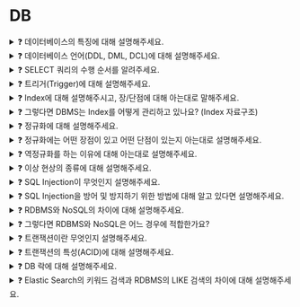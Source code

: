 # DB   

<details>
<summary>❓ 데이터베이스의 특징에 대해 설명해주세요.</summary>
<div markdown="1">

1. **실시간 접근성(Real-Time Accessibility)**
비정형적인 질의(조회)에 대하여 실시간 처리에 의한 응답이 가능해야 하며,
2. **지속적인 변화(Continuous Evolution)**
데이터베이스의 상태는 동적입니다. 즉, 새로운 데이터의 삽입(Insert), 삭제(Delete), 갱신(Update)으로 항상 최신의 데이터를 유지해야 합니다.
3. **동시 공용(Concurrent Sharing)**
데이터베이스는 서로 다른 목적을 가진 여러 응용자들을 위한 것이므로 다수의 사용자가 동시에 같은 내용의 데이터를 이용할 수 있어야 합니다.
4. **내용에 의한 참조(Content Reference)**
데이터베이스에 있는 데이터를 참조할 때 데이터 레코드의 주소나 위치에 의해서가 아니라 사용자가 요구하는 데이터 내용으로 찾습니다.

</div>
</details>

<details>
<summary>❓ 데이터베이스 언어(DDL, DML, DCL)에 대해 설명해주세요.</summary>
<div markdown="1">

**DDL (정의어: Data Definition Language)**<br>
테이블
데이터베이스 구조를 정의, 수정, 삭제하는 언어<br>- create, alter, drop

**DML (조작어: Data Manipulation Language)**<br>
테이블 내 컬럼
데이터베이스내의 자료 검색, 삽입, 갱신, 삭제를 위한 언어<br> - insert, select, update, delete

**DCL (제어어: Data Control Language)**<br>
권한
데이터에 대해 무결성 유지, 병행 수행 제어, 보호와 관리를 위한 언어<br>- commit, rollback, grant, revoke


</div>
</details>

<details>
<summary>❓ SELECT 쿼리의 수행 순서를 알려주세요.</summary>
<div markdown="1">

> FROM, ON, JOIN ➡️ WHERE ➡️ GROUP BY ➡️ HAVING ➡️ SELECT ➡️ DISTINCT ➡️ ORDER BY ➡️ LIMIT
> 
1. FROM: 각테이블을 확인한다.
ON: JOIN 조건을 확인한다.
JOIN: JOIN이 실행되어 데이터가 SET으로 모아지게 된다. 서브쿼리도 함께 포함되어 임시 테이블을 만들 수 있게 도와준다.
2. WHERE: 데이터셋을 형성하게 되면 WHERE 조건이 개별 행에 적용된다. WHERE 절의 제약 조건은 FROM 절로 가져온 테이블에 적용될 수 있다.
3. GROUP BY: WHERE 조건 적용 후 나머지 행은 GROUP BY 절에 지정된 열의 공통 값을 기준으로 그룹화된다. 쿼리에 집계  기능이 있는 경우에만 이 기능을 사용해야 한다.
4. HAVING: GROUP BY 절이 쿼리에 있을 경우, HAVING 절의 제약조건이 그룹화된 행에 적용된다.
5. SELECT: SELECT에 표현된 식이 마지막으로 적용된다.
6. DISTINCT: 표현된 행에서 중복된 행은 삭제
7. ORDER BY: 지정된 데이터를 기준으로 오름차순, 내림차순 지정
8. LIMIT: LIMIT에서 벗어나는 행들은 제외되어 출력된다.


</div>
</details>

<details>
<summary>❓ 트리거(Trigger)에 대해 설명해주세요.</summary>
<div markdown="1">

- 트리거는 특정 테이블에 대한 이벤트에 반응해 INSERT, DELETE, UPDATE 같은 DML 문이 수행되었을 때, 데이터베이스에서 자동으로 동작하도록 작성된 프로그램입니다.
- 사용자가 직접 호출하는 것이 아닌, 데이터베이스에서 자동적으로 호출한다는 것이 가장 큰 특징입니다.

</div>
</details>

<details>
<summary>❓ Index에 대해 설명해주시고, 장/단점에 대해 아는대로 말해주세요.</summary>
<div markdown="1">

- Index란 테이블을 처음부터 끝까지 검색하는 방법인 FTS(Full Table Scan)과는 달리 인덱스를 검색하여 해당 자료의 테이블을 엑세스 하는 방법입니다.
    - 예를 들어, DB를 책으로 비유하면 데이터는 책의 내용일 것이고, 데이터가 저장된 레코드의 주소는 index 목록에 있는 페이지 번호일 것이다.
- 인덱스는 항상 정렬된 상태를 유지하기 때문에 원하는 값을 검색하는데 빠르지만, 새로운 값을 추가하거나 삭제, 수정하는 경우에는 쿼리문 실행 속도가 느려집니다.
- 즉, 인덱스는 데이터의 저장 성능을 희생하고 그대신 데이터의 검색 속도를 높이는 기능이라 할 수 있습니다.

</div>
</details>

<details>
<summary>❓ 그렇다면 DBMS는 Index를 어떻게 관리하고 있나요? (Index 자료구조)</summary>
<div markdown="1">

- B+ Tree 인덱스 자료구조
    - 자식 노드가 2개 이상인 B- Tree를 개선시킨 자료구조이며,
    - B Tree 리프노드들을 LinkedList로 연결하여 순차 검색을 용이하게 합니다. 해시 테이블보다 나쁜 O(log2N)의 시간복잡도를 갖지만 일반적으로 사용되는 자료구조입니다.
- 해시 테이블
    - 컬럼의 값으로 생성된 해시를 기반으로 인덱스를 구현합니다.
    - 시간복잡도가 O(1)이라 검색이 매우 빠릅니다.
    - 부등호(<,>)와 같은 연속적인 데이터를 위한 순차 검색이 불가능하기 때문에 사용에 적합하지 않습니다.

</div>
</details>

<details>
<summary>❓ 정규화에 대해 설명해주세요.</summary>
<div markdown="1">

하나의 릴레이션(relation-테이블)에 하나의 의미만 존재하도록 릴레이션을 분해하는 과정이며, 데이터의 일관성, 최소한의 데이터 중복, 최대한의 데이터 유연성을 위한 방법입니다.

- 제 1 정규형: 테이블의 컬럼이 원자 값(Atomic Value: 하나의 값)을 갖도록 분해합니다.

- **제 2 정규형**: 제 1정규형을 만족하고, 기본키가 아닌 속성이 기본키에 ***완전 함수 종속***이도록 분해합니다.
    
    ****완전함수종속***: 기본키로 묶인 복합키가 존재할 때 복합키(A,B,C)가 모여서 하나의 다른 값(X)를 결정하고 복합키의 부분집합이 결정자가 되면 안된다는 뜻입니다.

- **제 3 정규형**: 제 2정규형을 만족하고, ***이행적 함수 종속***을 없애도록 분해합니다.
    
    ****이행적 함수 종속***: A→B, B→C가 성립할 때 A→C가 성립되는 것을 의미

- BCNF 정규형: 제3 정규화를 만족하고, 모든 결정자가 후보키가 되도록 테이블을 분해하는 것입니다.

</div>
</details>

<details>
<summary>❓ 정규화에는 어떤 장점이 있고 어떤 단점이 있는지 아는대로 설명해주세요.</summary>
<div markdown="1">

**장점**

1. 데이터베이스 변경 시 이상현상이 발생하는 문제점을 해결할 수 있다.
2. 데이터베이스 구조 확장 시 정규화된 데이터베이스는 그 구조를 변경하지 않아도 되거나 일부만 변경해도 된다.

**단점**

릴레이션의 분해로 인해 릴레이션 간의 연산(JOIN 연산)이 많아진다. 이로인해 질의에 대한 응답 시간이 느려질 수 있다.

+ 정규화를 수행한다는 것은 이상현상을 제거하는 것이다. 
데이터의 중복 속성을 제거하고 결정자에 의해 동일한 의미의 일반 속성이 하나의 테이블로 집약되므로 한 테이블의 데이터 용량이 최소화되는 효과가 있다.

따라서 정규화된 테이블은 데이터를 처리할 때 속도가 빨라질 수도 있고 느려질 수도 있는 특성이 있다.

</div>
</details>

<details>
<summary>❓ 역정규화를 하는 이유에 대해 아는대로 설명해주세요.</summary>
<div markdown="1">

정규화를 거치면 릴레이션 간의 연산(JOIN 연산)이 많아지는데, 이로 인해 성능이 저하될 우려가 있다.

역정규화를 하는 가장 큰 이유는 성능 문제가 있는(읽기 작업이 많이 필요한) DB의 전반적인 성능을 향상 시키기 위함이다.

</div>
</details>

<details>
<summary>❓ 이상 현상의 종류에 대해 설명해주세요.</summary>
<div markdown="1">

  이상 현상은 테이블을 설계할 때 잘못 설계하여 데이터를 삽입, 삭제, 수정할 때 생기는 논리적 오류를 말한다.
1. **삽입 이상**: 자료를 삽입할 때 특정 속성에 해당하는 값이 없어 NULL을 입력해야 하는 현상 (자료를 삽입할 때 의도하지 않은 자료까지 삽입해야만 자료를 테이블에 추가가 가능한 현상)
    
    - Ex) 수강테이블(학번, 이름, 나이, 성별, 강의코드, 강의명, 강의실, 전화번호) 이 있는데,
    
    - 강의를 아직 수강하지 않은 새로운 학생을 삽입할 시 강의코드, 강의명, 강의실이 null 값이 들어가야 된다.
    
2. **갱신 이상**: 중복된 데이터 중 일부만 수정되어 데이터 모순이 일어나는 현상
    
    - Ex) 수강테이블(학번, 이름, 나이, 성별, 강의코드, 강의명, 강의실, 전화번호) 이 있는데,
    
    - [101, 김철수, 23, 남, DB, 데이터베이스, 공학관, 111-111]
    
    - [101, 김철수, 23, 남, NW, 네트워크, 전산실, 111-111] 
    
    - 이렇게 있을때, DB 수업을 듣는 김철수의 전화번호를 222-222로 수정하게 되면,
    
    - NW 수업을 듣는 같은 사용자 김철수의 번호가 다르게 된다.
    
3. **삭제 이상**: 어떤 정보를 삭제하면, 의도하지 않은 다른 정보까지 삭제되어버리는 현상
    
    - 위의 예시에서, DB를 삭제하게 되면, 김철수 학생의 데이터까지 삭제가 된다.
    

이러한 이상 현상을 예방하고 효과적인 연산을 하기 위해 데이터 정규화를 한다.

</div>
</details>

<details>
<summary>❓ SQL Injection이 무엇인지 설명해주세요.</summary>
<div markdown="1">

SQL Injection이란 공격자가 악의적인 의도로 갖는 SQL 구문을 삽입하여 

데이터베이스를 비정상적으로 조작하는 코드 인젝션 공격 기법입니다.

</div>
</details>

<details>
<summary>❓ SQL Injection을 방어 및 방지하기 위한 방법에 대해 알고 있다면 설명해주세요.</summary>
<div markdown="1">

1. 입력값을 검증하여 사용자의 입력이 쿼리에 동적으로 영향을 주는 경우 입력된 값이 개발자가 의도한 값(유효값)인지 검증합니다.
2. 저장 프로시저를 사용합니다.
    
    * 저장 프로시저란 사용하고자 하는 Query에 미리 형식을 지정하는 것.
    * 지정한 형식의 데이터가 아니면 Query가 실행되지 않기 때문에 보안성이 크게 향상 된다.

</div>
</details>

<details>
<summary>❓ RDBMS와 NoSQL의 차이에 대해 설명해주세요.</summary>
<div markdown="1">

**RDBMS**는 모든 데이터를 *2차원 테이블 형태*로 표현합니다.

- 장점: 스키마에 맞춰 데이터를 관리하기 때문에 데이터의 정합성을 보장할 수 있다.
- 단점: 시스템이 커질수록 쿼리가 복잡해지고 성능이 저하되며 Scale-out이 어렵다(Scale-up만 가능)

**NoSQL-Not Only SQL**은 RDBMS와 반대로 데이터간의 관계를 정의하지 않고, 스키마가 없어 좀 더 자유롭게 데이터를 관리할 수 있으며, *컬렉션*이라는 형태로 데이터를 관리합니다.

**[ 장점 ]**

- 스키마 없이 Key-Value 형태로 데이터를 관리해 자유롭게 데이터를 관리할 수 있다.
- 데이터 분산이 용이하여 성능 향상을 위한 scale-up뿐만 아니라 scale-out 또한 가능하다.

**[ 단점 ]**

- 데이터 중복이 발생할 수 있고, 중복된 데이터가 변경될 경우 수정을 모든 컬렉션에서 수행해야 한다.
- 스키마가 존재하지 않기에 명확한 데이터 구조를 보장하지 않아 데이터 구조 결정이 어려울 수 있다.

</div>
</details>

<details>
<summary>❓ 그렇다면 RDBMS와 NoSQL은 어느 경우에 적합한가요?</summary>
<div markdown="1">

**[ RDBMS ]**

데이터 구조가 명확하고, 변경 될 여지가 없으며 스키마가 중요한 경우 사용하는 것이 좋다. 또한 중복된 데이터가 없어(데이터 무결성) 변경이 용이하기 때문에 관계를 맺고 있는 데이터가 자주 변경이 이루어지는 시스템에 적합하다.

**[ NoSQL ]**

정확한 데이터 구조를 알 수 없고, 데이터가 변경/확장 될 수 있는 경우 사용하는 것이 좋다.

또한 단점에서도 명확하듯 데이터 중복이 발생할 수 있으며 중복된 데이터가 변경될 시 모든 컬렉션에서 수정해야 하기 때문에 Update가 많이 이루어지지 않는 시스템에 좋으며, Scale-out이 가능하다는 장점을 활용해 막대한 데이터를 저장해야 해서 DB를 Scale-out 해야 되는 시스템에 적합하다.

</div>
</details>

<details>
<summary>❓ 트랜잭션이란 무엇인지 설명해주세요.</summary>
<div markdown="1">

- 트랜잭션은 작업의 완전성을 보장해줍니다.
- 즉, 작업들을 모두 처리하거나 처리하지 못할 경우 이전 상태로 복구하여 작업의 일부만 적용되는 현상이 발생하지 않게 만들어주는 기능입니다.
- 하나의 트랜잭션은 Commit(작업완료) 되거나 Rollback(취소) 됩니다.

</div>
</details>

<details>
<summary>❓ 트랜잭션의 특성(ACID)에 대해 설명해주세요.</summary>
<div markdown="1">

1. 원자성(Atomicity): 작업이 모두 반영되던지 아니면 전혀 반영되지 않아야 한다.
2. 일관성(Consistency): 실행이 완료되면 언제나 일관성 있는 상태를 유지해야 한다.
3. 독립성(Isolation): 둘 이상 트랜잭션이 동시에 실행될 경우 서로의 연산에 끼어들 수 없다.
4. 영속성(Durability): 완료된 결과는 영구적으로 반영되어야 한다.

</div>
</details>

<details>
<summary>❓ DB 락에 대해 설명해주세요.</summary>
<div markdown="1">

- DB Lock은 트랜잭션 처리의 순차성을 보장하기 위한 방법입니다.
- **공유락(Shared Lock)**: **Read Lock**라고도 하는 공유락은 트랜잭션이 읽기를 할 때 사용하는 락이며, 데이터를 읽기만 하기 때문에 같은 공유락끼리는 동시에 접근이 가능합니다.
- **배타락(Exclusive Lock)**: **Write Lock**라고도 하는 배타락은 데이터를 변경할 때 사용하는 락입니다. 트랜잭션이 완료될 때까지 유지되며, 배타락이 끝나기 전까지 어떠한 접근도 허용하지 않습니다.

</div>
</details>

<details>
<summary>❓ Elastic Search의 키워드 검색과 RDBMS의 LIKE 검색의 차이에 대해 설명해주세요.</summary>
<div markdown="1">

- RDBMS는 단순 텍스트 매칭에 대한 검색만을 제공해 동의어나 유의어 같은 검색은 불가능합니다.
- (MySQL 최신 버전에서 n-gram 기반의 Full-Text 검색을 지원하긴 하지만, 한글 검색의 경우 아직 많이 빈약한 감이 있습니다.)
- 하지만 엘라스틱 서치는 동의어나 유의어를 활용한 검색이 가능하며, 비정형 데이터의 색인과 검색이 가능하고, 역색인 지원으로 매우 빠른 검색이 가능합니다.

Full-Text: 이미지, CSS, 글 등의 복합적으로 이뤄진 컨텐츠에서 순수하게 텍스트만 추출한 데이터를 의미, 이 과정을 보통 크롤링으로 구현함(엘라스틱 서치의 검색엔진엔 크롤러가 빠져있어 별도로 구축해야함)

</div>
</details>
